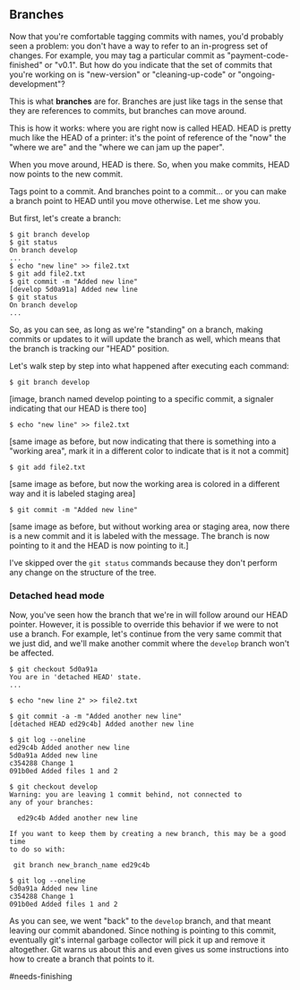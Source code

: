 ## Branches

Now that you're comfortable tagging commits with names, you'd probably seen a problem: you don't have a way to refer to an in-progress set of changes. For example, you may tag a particular commit as "payment-code-finished" or "v0.1". But how do you indicate that the set of commits that you're working on is "new-version" or "cleaning-up-code" or "ongoing-development"?

This is what **branches** are for. Branches are just like tags in the sense that they are references to commits, but branches can move around.

This is how it works: where you are right now is called HEAD. HEAD is pretty much like the HEAD of a printer: it's the point of reference of the "now" the "where we are" and the "where we can jam up the paper".

When you move around, HEAD is there. So, when you make commits, HEAD now points to the new commit.

Tags point to a commit. And branches point to a commit... or you can make a branch point to HEAD until you move otherwise. Let me show you.

But first, let's create a branch:

```console
$ git branch develop
$ git status
On branch develop
...
$ echo "new line" >> file2.txt
$ git add file2.txt
$ git commit -m "Added new line"
[develop 5d0a91a] Added new line
$ git status
On branch develop
...
```` 

So, as you can see, as long as we're "standing" on a branch, making commits or updates to it will update the branch as well, which means that the branch is tracking our "HEAD" position.

Let's walk step by step into what happened after executing each command:

```console
$ git branch develop
```

[image, branch named develop pointing to a specific commit, a signaler indicating that our HEAD is there too]

```console
$ echo "new line" >> file2.txt
```

[same image as before, but now indicating that there is something into a "working area", mark it in a different color to indicate that is it not a commit]

```console
$ git add file2.txt
```

[same image as before, but now the working area is colored in a different way and it is labeled staging area]

```console
$ git commit -m "Added new line"
```

[same image as before, but without working area or staging area, now there is a new commit and it is labeled with the message. The branch is now pointing to it and the HEAD is now pointing to it.]

I've skipped over the `git status` commands because they don't perform any change on the structure of the tree.

### Detached head mode

Now, you've seen how the branch that we're in will follow around our HEAD pointer. However, it is possible to override this behavior if we were to not use a branch. For example, let's continue from the very same commit that we just did, and we'll make another commit where the `develop` branch won't be affected.

```console
$ git checkout 5d0a91a
You are in 'detached HEAD' state.
...

$ echo "new line 2" >> file2.txt

$ git commit -a -m "Added another new line"
[detached HEAD ed29c4b] Added another new line

$ git log --oneline
ed29c4b Added another new line
5d0a91a Added new line
c354288 Change 1
091b0ed Added files 1 and 2

$ git checkout develop
Warning: you are leaving 1 commit behind, not connected to
any of your branches:

  ed29c4b Added another new line

If you want to keep them by creating a new branch, this may be a good time
to do so with:

 git branch new_branch_name ed29c4b

$ git log --oneline
5d0a91a Added new line
c354288 Change 1
091b0ed Added files 1 and 2
```

As you can see, we went "back" to the `develop` branch, and that meant leaving our commit abandoned. Since nothing is pointing to this commit, eventually git's internal garbage collector will pick it up and remove it altogether. Git warns us about this and even gives us some instructions into how to create a branch that points to it.

#needs-finishing